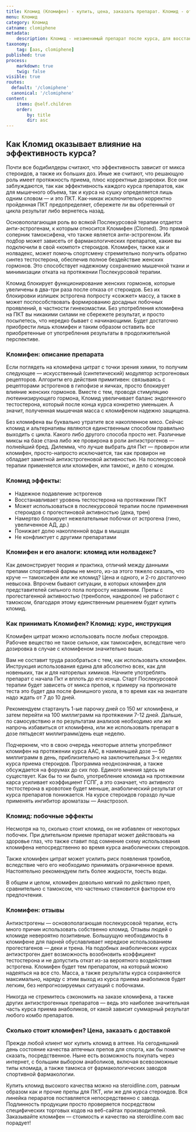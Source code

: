 ```yaml
---
title: Кломид (Кломифен) - купить, цена, заказать препарат. Кломид - отзывы, курс, описание.
menu: Кломид
category: Кломид
catname: clomiphene
metadata:
    description: Кломид - незаменимый препарат после курса, для восстановления гормонов, сохранения массы и силы. Заказать фирменный кломид в интернет-магазине steroidline.com
taxonomy:
    tag: [aas, clomiphene]
published: true
process:
    markdown: true
    twig: false
visible: true
routes:
  default: '/clomiphene'
  canonical: '/clomiphene'
content:
    items: @self.children
    order:
        by: title
        dir: asc
---
```


## Как Кломид оказывает влияние на эффективность курса?

Почти все бодибилдеры считают, что эффективность зависит от микса
стероидов, а также их больших доз. Иные же считают, что решающую роль имеет протяжность приема, плюс корректные дозировки. Все они заблуждаются, так как эффективность каждого курса препаратов, как для мышечного объема, так и курса на сушку определяется лишь одним словом — и это ПКТ. Как-никак исключительно корректно пройденная ПКТ предопределяет, сбережете ли вы обретенный от цикла результат либо вернетесь назад.

Основополагающая роль во всякой Послекурсовой терапии отдается анти-эстрогенам, к которым относится Кломифен (Clomed). Это прямой соперник тамоксифена, что также является анти-эстрогеном. Их подбор может зависеть от фармакологических препаратов, какие вы подключили в свой «компот» стероидов. Кломифен, также как и нолвадекс, может помочь спортсмену стремительно получить обратно синтез тестостерона, обеспечив полное бездействие женских гормонов. Это способствует надежному сохранению мышечной ткани и минимизации отката на протяжении Послекурсовой терапии.

Кломид блокирует функционирование женских гормонов, которые увеличены в два-три раза после отказа от стероидов. Без их блокировки излишек эстрогена попросту «сожжет» массу, а также в может поспособствовать формированию досадных побочных проявлений, в частности гинекомастии. Без употребления кломифена на ПКТ вы никакими силами не сбережете результат, и просто посыпетесь, что нередко бывает с начинающими. Будет достаточно приобрести лишь кломифен и таким образом оставить все приобретенные от употребления
результаты в продолжительной перспективе.

### Кломифен: описание препарата

Если поглядеть на кломифена цитрат с точки зрения химии, то получим
следующее — искусственный (синтетический) модулятор эстрогеновых рецепторов. Алгоритм его действия примитивен: связываясь с рецепторами эстрогенов в гипофизе и яичках, просто блокирует влияние женских гормонов. Вместе с тем, проводя стимуляцию лютеинизирующего гормона, Кломид увеличивает баланс эндогенного тестостерона, который после конца курса конкретно уменьшен. А значит, полученная мышечная масса с кломифеном надежно защищена.

Без кломифена вы буквально утратите все накопленное мясо. Сейчас кломид и альтернативы являются единственным способом правильно выходить с цикла. Какого либо другого способа просто нет. Различные миксы на базе стана либо же провирона в роли антиэстрогенов — полнейший бред. Дилемма, что лучше выбрать для Пкт — провирон или кломифен, просто-напросто исключается, так как провирон не обладает заметной антиэстрогеновой активностью. На послекурсовой терапии применяется или кломифен, или тамокс, и дело с концом.

### Кломид эффекты:

-   Надежное подавление эстрогенов
-   Восстанавливает уровень тестостерона на протяжении ПКТ
-   Может использоваться в послекурсовой терапии после применения
    стероидов с прогестиновой активностью (дека, трен)
-   Намертво блокирует нежелательные побочки от эстрогена (гино,
    увеличенное АД, др.)
-   Понижает долю накопленной воды в мышцах
-   Не конфликтует с другими препаратами

### Кломифен и его аналоги: кломид или нолвадекс?

Как демонстрирует теория и практика, отличий между данными препами
спортивной фармы не много, из-за этого тяжело сказать, что круче — тамоксифен или же кломид? Цена и одного, и 2-го достаточно невысока. Впрочем бывают ситуации, в которых кломифен для представителей сильного пола попросту незаменим. Препы с прогестагенной активностью (тренболон, нандролон) не работают с тамоксом, благодаря этому единственным решением будет купить кломид.

### Как принимать Кломифен? Кломид: курс, инструкция

Кломифен цитрат можно использовать после любых стероидов. Рабочее
вещество не такое сильное, как тамоксифен, вследствие чего дозировка в случае с кломифеном значительно выше.

Вам не составит труда разобраться с тем, как использовать кломифен.
Инструкция использования едина для абсолютно всех, как для новеньких, так и для наторелых химиков. Начните употреблять препарат с начала Пкт и вплоть до его конца. Старт Послекурсовой терапии будет зависеть от микса препов, к примеру на пропионате теста это будет два после финишного укола, в то время как на энантате надо ждать от 7 до 10 дней.

Рекомендуем стартануть 1-ые парочку дней со 150 мг кломифена, и затем перейти на 100 миллиграмм на протяжении 7-12 дней. Дальше, по самосувствию и по результатам анализов необходимо или же напрочь избавиться от кломифена, или же использовать препарат в дозе пятьдесят миллиграмм/день еще неделю.

Подчеркнем, что в свою очередь некоторые атлеты употребляют кломифен на протяжении курса ААС, в наименьшей дозе — 50 миллиграмм в день, приблизительно на заключительных 3-х неделях курса приема стероидов. Программа неоднозначная, а также обсуждается на форумах до сих пор. Единого мнения здесь не существует. Как бы то ни было, употребление кломида на протяжении карса усиливает коэффициент ГСПГ, а это означает, что активного тестостерона в кровотоке
будет меньше, анаболический результат от курса препаратов понижается. На курсе стероидов гораздо лучше применять ингибитор ароматазы — Анастрозол.

### Кломид: побочные эффекты

Несмотря на то, сколько стоит кломид, он не избавлен от некоторых
побочек. При длительном приеме препарат может действовать на здоровье глаз, что также ставит под сомнение схему использования кломифена непосредственно во время курса анаболических стероидов.

Также кломифен цитрат может усилить риск появления тромбов, вследствие чего его необходимо принимать ограниченное время. Настоятельно рекомендуем пить более жидкости, тоесть воды.

В общем и целом, кломифен довольно мягкий по действию преп, сравнительно с тамоксом, что частенько становится фактором его предпочтения.

### Кломифен: отзывы

Антиэстрогены — основополагающая послекурсовой терапии, есть много
причин использовать собственно кломид. Отзывы людей о кломиде невероятно позитивные. Большущую необходимость в кломифене для парней обуславливает нередкое использованием прогестагенов — деки и трена. На подобных анаболических курсах антиэстроген дает возможность возобновить коэффициент тестостерона и не допустить откат из-за вероятного воздействия эстрогена. Кломифен будет
тем препаратом, на который можно надеяться на все сто. Масса, а также результаты курса сохраняются максимально, наряду с этим выход из курса приема анаболиков будет легким, без непрогнозируемых ситуаций с побочками.

Никогда не стремитесь сэкономить на заказе кломифена, а также других антиэстрогенных препаратов — ведь это наиболее значительная часть курса приема анаболиков, от какой зависит суммарный результат любого комбо препаратов.

### Сколько стоит кломифен? Цена, заказать с доставкой

Прежде любой клиент мог купить кломид в аптеке. На сегодняшний день
состояние качества аптечных препов для спорта, как бы помягче сказать, посредственное. Ныне есть возможность покупать через интернет, с большим выбором анаболиков, включая всевозможные типы кломида, а также тамокса от фармакологических заводов спортивной фармакологии.

Купить кломид высокого качества можно на steroidline.com, равным образом как и прочие препы для ПКТ, или же для курса стероидов. Вся линейка пераратов поставляется непосредственно с завода. Подлинность продукции просто проверяется посредством специфических торговых кодов на веб-сайтах производителей. Заказывайте кломифен — стоимость и качество на steroidline.com вас порадует!

